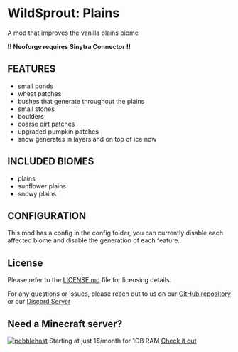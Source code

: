 # WildSprout: Plains
A mod that improves the vanilla plains biome

**!! Neoforge requires Sinytra Connector !!**
## FEATURES
- small ponds
- wheat patches
- bushes that generate throughout the plains
- small stones
- boulders
- coarse dirt patches
- upgraded pumpkin patches
- snow generates in layers and on top of ice now

## INCLUDED BIOMES
- plains
- sunflower plains
- snowy plains

## CONFIGURATION
This mod has a config in the config folder,
you can currently disable each affected biome
and disable the generation of each feature.

## License
Please refer to the [LICENSE.md](https://github.com/warior456/WildSprout-Plains/blob/master/LICENSE.md) file for licensing details.

For any questions or issues, please reach out to us on our [GitHub repository](https://github.com/warior456/WildSprout-Plains) or our [Discord Server](https://discord.gg/dxANwW23Ub)

## Need a Minecraft server?
[![pebblehost](https://github.com/warior456/Sculk-Depths/assets/66562258/ae831af6-309b-4f11-b896-5f4eb7567088)](https://billing.pebblehost.com/aff.php?aff=2968)
Starting at just 1$/month for 1GB RAM [Check it out](https://billing.pebblehost.com/aff.php?aff=2968)
